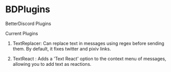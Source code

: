 # BDPlugins
BetterDiscord Plugins

Current Plugins
1. TextReplacer: Can replace text in messages using regex before sending them. By default, it fixes twitter and pixiv links.

2. TextReact   : Adds a 'Text React' option to the context menu of messages, allowing you to add text as reactions.

